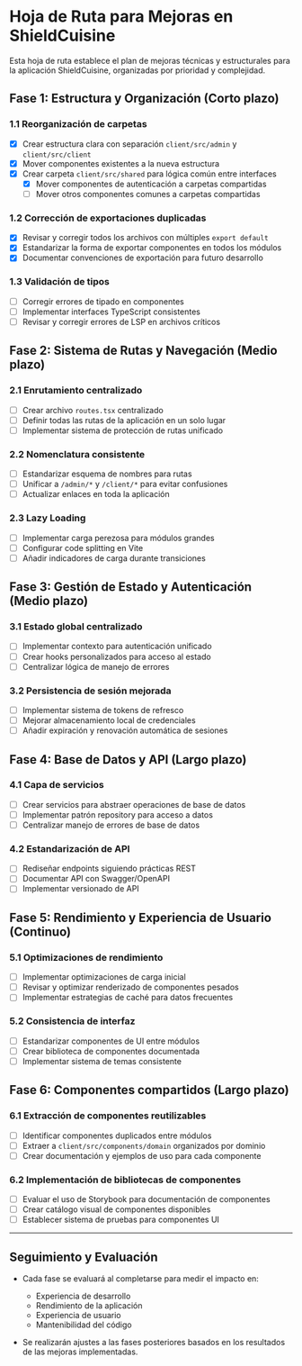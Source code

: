 # Hoja de Ruta para Mejoras en ShieldCuisine

Esta hoja de ruta establece el plan de mejoras técnicas y estructurales para la aplicación ShieldCuisine, organizadas por prioridad y complejidad.

## Fase 1: Estructura y Organización (Corto plazo)

### 1.1 Reorganización de carpetas
- [x] Crear estructura clara con separación `client/src/admin` y `client/src/client`
- [x] Mover componentes existentes a la nueva estructura
- [x] Crear carpeta `client/src/shared` para lógica común entre interfaces
  - [x] Mover componentes de autenticación a carpetas compartidas
  - [ ] Mover otros componentes comunes a carpetas compartidas

### 1.2 Corrección de exportaciones duplicadas
- [x] Revisar y corregir todos los archivos con múltiples `export default`
- [x] Estandarizar la forma de exportar componentes en todos los módulos
- [x] Documentar convenciones de exportación para futuro desarrollo

### 1.3 Validación de tipos
- [ ] Corregir errores de tipado en componentes
- [ ] Implementar interfaces TypeScript consistentes
- [ ] Revisar y corregir errores de LSP en archivos críticos

## Fase 2: Sistema de Rutas y Navegación (Medio plazo)

### 2.1 Enrutamiento centralizado
- [ ] Crear archivo `routes.tsx` centralizado
- [ ] Definir todas las rutas de la aplicación en un solo lugar
- [ ] Implementar sistema de protección de rutas unificado

### 2.2 Nomenclatura consistente
- [ ] Estandarizar esquema de nombres para rutas
- [ ] Unificar a `/admin/*` y `/client/*` para evitar confusiones
- [ ] Actualizar enlaces en toda la aplicación

### 2.3 Lazy Loading
- [ ] Implementar carga perezosa para módulos grandes
- [ ] Configurar code splitting en Vite
- [ ] Añadir indicadores de carga durante transiciones

## Fase 3: Gestión de Estado y Autenticación (Medio plazo)

### 3.1 Estado global centralizado
- [ ] Implementar contexto para autenticación unificado
- [ ] Crear hooks personalizados para acceso al estado
- [ ] Centralizar lógica de manejo de errores

### 3.2 Persistencia de sesión mejorada
- [ ] Implementar sistema de tokens de refresco
- [ ] Mejorar almacenamiento local de credenciales
- [ ] Añadir expiración y renovación automática de sesiones

## Fase 4: Base de Datos y API (Largo plazo)

### 4.1 Capa de servicios
- [ ] Crear servicios para abstraer operaciones de base de datos
- [ ] Implementar patrón repository para acceso a datos
- [ ] Centralizar manejo de errores de base de datos

### 4.2 Estandarización de API
- [ ] Rediseñar endpoints siguiendo prácticas REST
- [ ] Documentar API con Swagger/OpenAPI
- [ ] Implementar versionado de API

## Fase 5: Rendimiento y Experiencia de Usuario (Continuo)

### 5.1 Optimizaciones de rendimiento
- [ ] Implementar optimizaciones de carga inicial
- [ ] Revisar y optimizar renderizado de componentes pesados
- [ ] Implementar estrategias de caché para datos frecuentes

### 5.2 Consistencia de interfaz
- [ ] Estandarizar componentes de UI entre módulos
- [ ] Crear biblioteca de componentes documentada
- [ ] Implementar sistema de temas consistente

## Fase 6: Componentes compartidos (Largo plazo)

### 6.1 Extracción de componentes reutilizables
- [ ] Identificar componentes duplicados entre módulos
- [ ] Extraer a `client/src/components/domain` organizados por dominio
- [ ] Crear documentación y ejemplos de uso para cada componente

### 6.2 Implementación de bibliotecas de componentes
- [ ] Evaluar el uso de Storybook para documentación de componentes
- [ ] Crear catálogo visual de componentes disponibles
- [ ] Establecer sistema de pruebas para componentes UI

---

## Seguimiento y Evaluación

- Cada fase se evaluará al completarse para medir el impacto en:
  - Experiencia de desarrollo
  - Rendimiento de la aplicación
  - Experiencia de usuario
  - Mantenibilidad del código

- Se realizarán ajustes a las fases posteriores basados en los resultados de las mejoras implementadas.